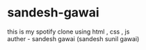 # sandesh-gawai
this is my spotify clone 
using html , css , js 
<br>
auther - sandesh gawai (sandesh sunil gawai)
